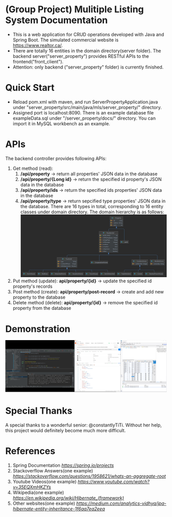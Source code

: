 # (Group Project) Mulitiple Listing System Documentation
* This is a web application for CRUD operations developed with Java and Spring Boot. The simulated commercial website is https://www.realtor.ca/. 
* There are totally 16 entities in the domain directory(server folder). The backend server("server_property") provides RESTful APIs to the frontend("front_client"). 
* Attention: only backend ("server_property" folder) is currently finished.

# Quick Start
* Reload pom.xml with maven, and run ServerPropertyApplication.java under "server_property/src/main/java/mls/server_property/" directory. 
* Assigned port is localhost:8090. There is an example database file exampleData.sql under "/server_property/docs/" directory. You can import it in MySQL workbench as an example.

# APIs
The backend controller provides following APIs:
1. Get method (read): 
    1. **/api/property**  -> return all properties' JSON data in the database
    2. **/api/property/{Long id}** -> return the specified id property's JSON data in the database
    3. **/api/property/ids** -> return the specified ids properties' JSON data in the database
    4. **/api/property/type** -> return sepcified type properties' JSON data in the database. There are 16 types in total, corresponding to 16 entity classes under domain directory. The domain hierarchy is as follows: ![hierarchy](/server_property/docs/domain.jpg)
2. Put method (update): **api/property/{id}** -> update the specified id property's records
3. Post method (create): **api/property/post-record** -> create and add new property to the database
4. Delete method (delete): **api/property/{id}** -> remove the specified id property from the database   

# Demonstration
![showcase](/server_property/docs/demonstration_get3.jpg)

# Special Thanks
A special thanks to a wonderful senior: @constantlyTiTi. Without her help, this project would definitely become much more difficult.

# References
1. Spring Documentation
*https://spring.io/projects*
2. Stackoverflow Answers(one example)
*https://stackoverflow.com/questions/1958621/whats-an-aggregate-root*
3. Youtube Videos(one example)
*https://www.youtube.com/watch?v=35EQXmHKZYs*
4. Wikipedia(one example)
*https://en.wikipedia.org/wiki/Hibernate_(framework)*
5. Other websites(one example)
*https://medium.com/analytics-vidhya/jpa-hibernate-entity-inheritance-1f6aa7ea2eea*
